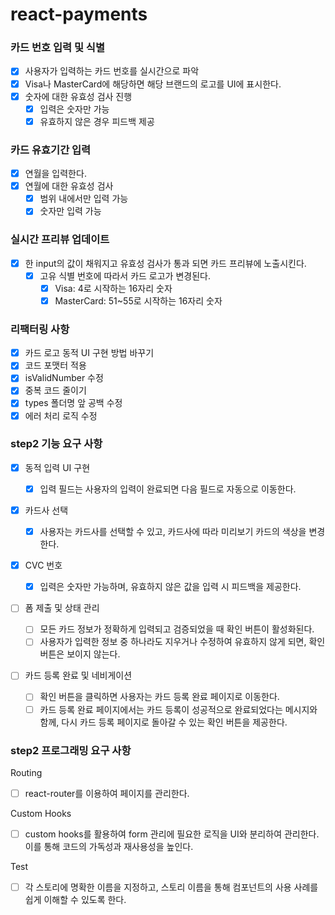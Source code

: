 # react-payments

### 카드 번호 입력 및 식별

- [x] 사용자가 입력하는 카드 번호를 실시간으로 파악
- [x] Visa나 MasterCard에 해당하면 해당 브랜드의 로고를 UI에 표시한다.
- [x] 숫자에 대한 유효성 검사 진행
  - [x] 입력은 숫자만 가능
  - [x] 유효하지 않은 경우 피드백 제공

### 카드 유효기간 입력

- [x] 연월을 입력한다.
- [x] 연월에 대한 유효성 검사
  - [x] 범위 내에서만 입력 가능
  - [x] 숫자만 입력 가능

### 실시간 프리뷰 업데이트

- [x] 한 input의 값이 채워지고 유효성 검사가 통과 되면 카드 프리뷰에 노출시킨다.
  - [x] 고유 식별 번호에 따라서 카드 로고가 변경된다.
    - [x] Visa: 4로 시작하는 16자리 숫자
    - [x] MasterCard: 51~55로 시작하는 16자리 숫자

### 리팩터링 사항

- [x] 카드 로고 동적 UI 구현 방법 바꾸기
- [x] 코드 포맷터 적용
- [x] isValidNumber 수정
- [x] 중복 코드 줄이기
- [x] types 폴더명 앞 공백 수정
- [x] 에러 처리 로직 수정

### step2 기능 요구 사항

- [x] 동적 입력 UI 구현

  - [x] 입력 필드는 사용자의 입력이 완료되면 다음 필드로 자동으로 이동한다.

- [x] 카드사 선택

  - [x] 사용자는 카드사를 선택할 수 있고, 카드사에 따라 미리보기 카드의 색상을 변경한다.

- [x] CVC 번호

  - [x] 입력은 숫자만 가능하며, 유효하지 않은 값을 입력 시 피드백을 제공한다.

- [ ] 폼 제출 및 상태 관리

  - [ ] 모든 카드 정보가 정확하게 입력되고 검증되었을 때 확인 버튼이 활성화된다.
  - [ ] 사용자가 입력한 정보 중 하나라도 지우거나 수정하여 유효하지 않게 되면, 확인 버튼은 보이지 않는다.

- [ ] 카드 등록 완료 및 네비게이션
  - [ ] 확인 버튼을 클릭하면 사용자는 카드 등록 완료 페이지로 이동한다.
  - [ ] 카드 등록 완료 페이지에서는 카드 등록이 성공적으로 완료되었다는 메시지와 함께, 다시 카드 등록 페이지로 돌아갈 수 있는 확인 버튼을 제공한다.

### step2 프로그래밍 요구 사항

Routing

- [ ] react-router를 이용하여 페이지를 관리한다.

Custom Hooks

- [ ] custom hooks를 활용하여 form 관리에 필요한 로직을 UI와 분리하여 관리한다. 이를 통해 코드의 가독성과 재사용성을 높인다.

Test

- [ ] 각 스토리에 명확한 이름을 지정하고, 스토리 이름을 통해 컴포넌트의 사용 사례를 쉽게 이해할 수 있도록 한다.
